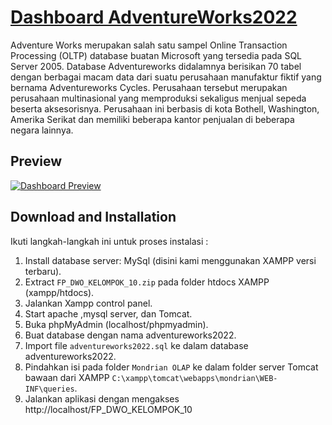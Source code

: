# [Dashboard AdventureWorks2022](https://startbootstrap.com/theme/sb-admin-2/)

Adventure Works merupakan salah satu sampel Online Transaction Processing (OLTP) database buatan Microsoft yang tersedia pada SQL Server 2005. Database Adventureworks didalamnya berisikan 70 tabel dengan berbagai macam data dari suatu perusahaan manufaktur fiktif yang bernama Adventureworks Cycles. Perusahaan tersebut merupakan perusahaan multinasional yang memproduksi sekaligus menjual sepeda beserta aksesorisnya. Perusahaan ini berbasis di kota Bothell, Washington, Amerika Serikat dan memiliki beberapa kantor penjualan di beberapa negara lainnya.

## Preview

[![Dashboard Preview](https://cdn.discordapp.com/attachments/814360092442099772/992129711465566268/unknown.png)](https://startbootstrap.github.io/startbootstrap-sb-admin-2/)

## Download and Installation

Ikuti langkah-langkah ini untuk proses instalasi :

1. Install database server: MySql (disini kami menggunakan XAMPP versi terbaru).
2. Extract `FP_DWO_KELOMPOK_10.zip` pada folder htdocs XAMPP (xampp/htdocs).
3. Jalankan Xampp control panel.
4. Start apache ,mysql server, dan Tomcat.
5. Buka phpMyAdmin (localhost/phpmyadmin).
6. Buat database dengan nama adventureworks2022.
7. Import file `adventureworks2022.sql` ke dalam database adventureworks2022.
8. Pindahkan isi pada folder `Mondrian OLAP` ke dalam folder server Tomcat bawaan dari XAMPP `C:\xampp\tomcat\webapps\mondrian\WEB-INF\queries`.
9. Jalankan aplikasi dengan mengakses http://localhost/FP_DWO_KELOMPOK_10
